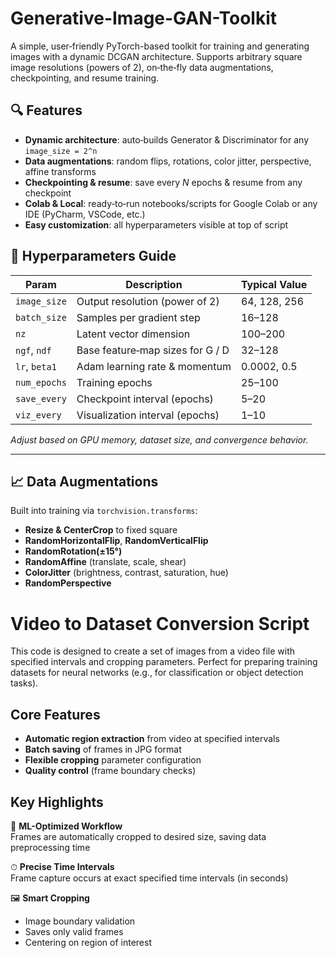# Generative-Image-GAN-Toolkit
A simple, user‑friendly PyTorch-based toolkit for training and generating images with a dynamic DCGAN architecture.   Supports arbitrary square image resolutions (powers of 2), on‑the‑fly data augmentations, checkpointing, and resume training.  

## 🔍 Features

- **Dynamic architecture**: auto‑builds Generator & Discriminator for any `image_size = 2^n`  
- **Data augmentations**: random flips, rotations, color jitter, perspective, affine transforms  
- **Checkpointing & resume**: save every _N_ epochs & resume from any checkpoint  
- **Colab & Local**: ready‑to‑run notebooks/scripts for Google Colab or any IDE (PyCharm, VSCode, etc.)  
- **Easy customization**: all hyperparameters visible at top of script

## 🔧 Hyperparameters Guide

| Param         | Description                             | Typical Value      |
|---------------|-----------------------------------------|--------------------|
| `image_size`  | Output resolution (power of 2)          | 64, 128, 256       |
| `batch_size`  | Samples per gradient step               | 16–128             |
| `nz`          | Latent vector dimension                 | 100–200            |
| `ngf`, `ndf`  | Base feature‑map sizes for G / D        | 32–128             |
| `lr`, `beta1` | Adam learning rate & momentum           | 0.0002, 0.5        |
| `num_epochs`  | Training epochs                         | 25–100             |
| `save_every`  | Checkpoint interval (epochs)            | 5–20               |
| `viz_every`   | Visualization interval (epochs)         | 1–10               |

_Adjust based on GPU memory, dataset size, and convergence behavior._

---

## 📈 Data Augmentations

Built into training via `torchvision.transforms`:

- **Resize & CenterCrop** to fixed square  
- **RandomHorizontalFlip**, **RandomVerticalFlip**  
- **RandomRotation(±15°)**  
- **RandomAffine** (translate, scale, shear)  
- **ColorJitter** (brightness, contrast, saturation, hue)  
- **RandomPerspective**  

# Video to Dataset Conversion Script

This code is designed to create a set of images from a video file with specified intervals and cropping parameters. Perfect for preparing training datasets for neural networks (e.g., for classification or object detection tasks).

## Core Features

- **Automatic region extraction** from video at specified intervals
- **Batch saving** of frames in JPG format
- **Flexible cropping** parameter configuration
- **Quality control** (frame boundary checks)

## Key Highlights

🎯 **ML-Optimized Workflow**  
Frames are automatically cropped to desired size, saving data preprocessing time

⏱ **Precise Time Intervals**  
Frame capture occurs at exact specified time intervals (in seconds)

🖼 **Smart Cropping**  
- Image boundary validation
- Saves only valid frames
- Centering on region of interest


